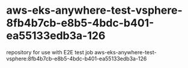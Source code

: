 # aws-eks-anywhere-test-vsphere-8fb4b7cb-e8b5-4bdc-b401-ea55133edb3a-126
repository for use with E2E test job aws-eks-anywhere-test-vsphere:8fb4b7cb-e8b5-4bdc-b401-ea55133edb3a-126
